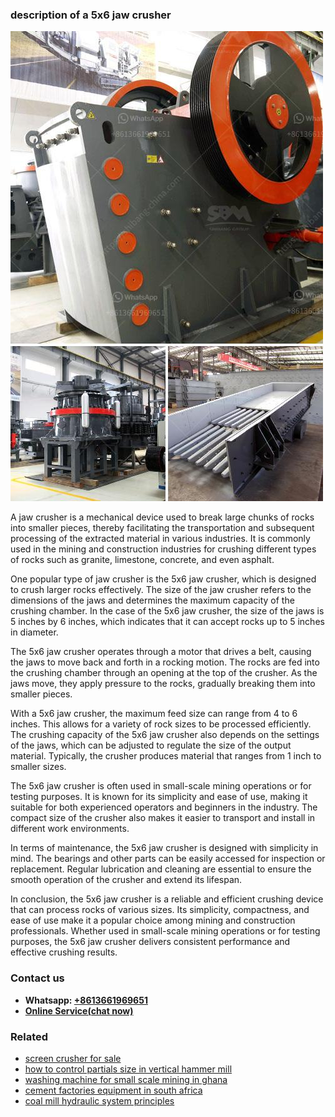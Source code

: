<h3>description of a 5x6 jaw crusher</h3><img src='1708589462.jpg' alt=''><p>A jaw crusher is a mechanical device used to break large chunks of rocks into smaller pieces, thereby facilitating the transportation and subsequent processing of the extracted material in various industries. It is commonly used in the mining and construction industries for crushing different types of rocks such as granite, limestone, concrete, and even asphalt.</p><p>One popular type of jaw crusher is the 5x6 jaw crusher, which is designed to crush larger rocks effectively. The size of the jaw crusher refers to the dimensions of the jaws and determines the maximum capacity of the crushing chamber. In the case of the 5x6 jaw crusher, the size of the jaws is 5 inches by 6 inches, which indicates that it can accept rocks up to 5 inches in diameter.</p><p>The 5x6 jaw crusher operates through a motor that drives a belt, causing the jaws to move back and forth in a rocking motion. The rocks are fed into the crushing chamber through an opening at the top of the crusher. As the jaws move, they apply pressure to the rocks, gradually breaking them into smaller pieces.</p><p>With a 5x6 jaw crusher, the maximum feed size can range from 4 to 6 inches. This allows for a variety of rock sizes to be processed efficiently. The crushing capacity of the 5x6 jaw crusher also depends on the settings of the jaws, which can be adjusted to regulate the size of the output material. Typically, the crusher produces material that ranges from 1 inch to smaller sizes.</p><p>The 5x6 jaw crusher is often used in small-scale mining operations or for testing purposes. It is known for its simplicity and ease of use, making it suitable for both experienced operators and beginners in the industry. The compact size of the crusher also makes it easier to transport and install in different work environments.</p><p>In terms of maintenance, the 5x6 jaw crusher is designed with simplicity in mind. The bearings and other parts can be easily accessed for inspection or replacement. Regular lubrication and cleaning are essential to ensure the smooth operation of the crusher and extend its lifespan.</p><p>In conclusion, the 5x6 jaw crusher is a reliable and efficient crushing device that can process rocks of various sizes. Its simplicity, compactness, and ease of use make it a popular choice among mining and construction professionals. Whether used in small-scale mining operations or for testing purposes, the 5x6 jaw crusher delivers consistent performance and effective crushing results.</p><h3>Contact us</h3><ul><li><strong>Whatsapp:&nbsp;<a href="https://wa.me/8613661969651">+8613661969651</a></strong></li><li><a href="https://swt.shibang-china.com/?git&amp;zhl&amp;description of a 5x6 jaw crusher"><strong>Online Service(chat now)</strong></a></li></ul><h3>Related</h3><ul><li><a href='screen crusher for sale.md'>screen crusher for sale</a></li><li><a href='how to control partials size in vertical hammer mill.md'>how to control partials size in vertical hammer mill</a></li><li><a href='washing machine for small scale mining in ghana.md'>washing machine for small scale mining in ghana</a></li><li><a href='cement factories equipment in south africa.md'>cement factories equipment in south africa</a></li><li><a href='coal mill hydraulic system principles.md'>coal mill hydraulic system principles</a></li></ul>